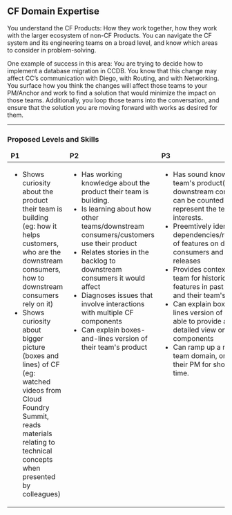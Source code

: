 <!--- This file was GENERATED.  Do not edit it directly.  Instead, edit the corresponding YAML file --->
## CF Domain Expertise


You understand the CF Products: How they work together, how they work with the larger ecosystem of non-CF Products. You can navigate the CF system and its engineering teams on a broad level, and know which areas to consider in problem-solving.

One example of success in this area: You are trying to decide how to implement a database migration in CCDB. You know that this change may affect CC’s communication with Diego, with Routing, and with Networking. You surface how you think the changes will affect those teams to your PM/Anchor and work to find a solution that would minimize the impact on those teams. Additionally, you loop those teams into the conversation, and ensure that the solution you are moving forward with works as desired for them.

---
### Proposed Levels and Skills

<table>
<tbody>

<thead>
<td><strong>P1</strong></td>
<td><strong>P2</strong></td>
<td><strong>P3</strong></td>
<td><strong>P4</strong></td>
<td><strong>P5</strong></td>

</thead>

<tr>

<!-- P1 -->
<td valign="top"><ul>
  <li>Shows curiosity about the product their team is building (eg: how it helps customers, who are the downstream consumers, how to downstream consumers rely on it)</li>

  <li>Shows curiosity about bigger picture (boxes and lines) of CF (eg: watched videos from Cloud Foundry Summit, reads materials relating to technical concepts when presented by colleagues)</li>
</ul></td>

<!-- P2 -->
<td valign="top"><ul>
  <li>Has working knowledge about the product their team is building.</li>

  <li>Is learning about how other teams/downstream consumers/customers use their product</li>

  <li>Relates stories in the backlog to downstream consumers it would affect</li>

  <li>Diagnoses issues that involve interactions with multiple CF components</li>

  <li>Can explain boxes-and-lines version of their team's product</li>
</ul></td>

<!-- P3 -->
<td valign="top"><ul>
  <li>Has sound knowledge of the team's product(s) and its downstream consumers, and can be counted upon to represent the team's interests.</li>

  <li>Preemtively identifies dependencies/repercussions of features on downstream consumers and past releases</li>

  <li>Provides context on their team for historical decisions, features in past releases, and their team's domain</li>

  <li>Can explain boxes-and-lines version of CF and is able to provide a more detailed view on CF components</li>

  <li>Can ramp up a new PM on team domain, or fill in for their PM for short periods of time.</li>
</ul></td>

<!-- P4 -->
<td valign="top"><ul>
  <li>Has working knowledge of an area of CF (eg: the BOSH ecosystem, the Platform, Logging and Metrics)</li>

  <li>Preemptively identifies dependencies/repercussions of an epic to all consumers within a domain area; can suggest changes to required components to resolve it</li>

  <li>Teaches Pivots on their team about a particular CF domain area</li>

  <li>Leverages their knowledge of related domain concepts to better the product</li>

  <li>Can explain how a CF domain area has evolved over time (including familiarity with features in past releases)</li>
</ul></td>

<!-- P5 -->
<td valign="top"><ul>
  <li>Takes measures to dissipate their CF domain knowledge with a goal of empowering their team</li>
</ul></td>

</tr>
</tbody></table>
